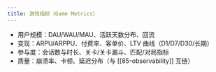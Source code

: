 ```yaml
---
title: 游戏指标（Game Metrics）
---
```


- 用户规模：DAU/WAU/MAU、活跃天数分布、回流
- 变现：ARPU/ARPPU、付费率、客单价、LTV 曲线（D1/D7/D30/长期）
- 参与度：会话数与时长、关卡/关卡漏斗、匹配/对局指标
- 质量：崩溃率、卡顿、延迟分布（与 [[85-observability]] 互链）
